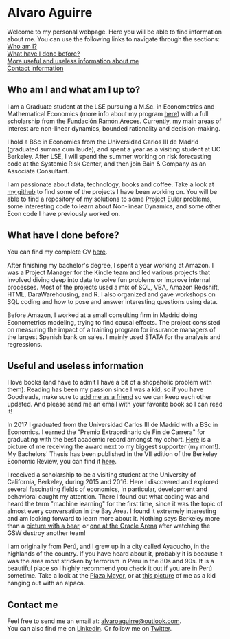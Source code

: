 # Alvaro Aguirre

Welcome to my personal webpage. Here you will be able to find information about me.
You can use the following links to navigate through the sections:  
[Who am I?](#who-am-i-and-what-am-i-up-to?) <br/>
[What have I done before?](#what-have-i-done-before?) <br/>
[More useful and useless information about me](#useful-and-useless-information) <br/>
[Contact information](#contact-me)


## Who am I and what am I up to?

I am a Graduate student at the LSE pursuing a M.Sc. in Econometrics and Mathematical Economics (more info about my program [here](http://www.lse.ac.uk/study-at-lse/Graduate/Degree-programmes-2019/MSc-Econometrics-and-Mathematical-Economics)) with a full scholarship from the [Fundación Ramón Areces](https://www.fundacionareces.es/fundacionareces/en/). Currently, my main areas of interest are non-linear dynamics, bounded rationality and decision-making.

I hold a BSc in Economics from the Universidad Carlos III de Madrid (graduated summa cum laude), and spent a year as a visiting student at UC Berkeley. After LSE, I will spend the summer working on risk forecasting code at the Systemic Risk Center, and then join Bain & Company as an Associate Consultant.

I am passionate about data, technology, books and coffee. Take a look at [my github](https://github.com/alvaroaguirre) to find some of the projects I have been working on. You will be able to find a repository of my solutions to some [Project Euler](https://projecteuler.net) problems, some interesting code to learn about Non-linear Dynamics, and some other Econ code I have previously worked on. 

## What have I done before?

You can find my complete CV [here](https://www.dropbox.com/s/9xs8m1rikbwz24m/CV_AlvaroAguirre.pdf?dl=0). 

After finishing my bachelor's degree, I spent a year working at Amazon. I was a Project Manager for the Kindle team and led various projects that involved diving deep into data to solve fun problems or improve internal processes. Most of the projects used a mix of SQL, VBA, Amazon Redshift, HTML, DaraWarehousing, and R. I also organized and gave workshops on SQL coding and how to pose and answer interesting questions using data. 

Before Amazon, I worked at a small consulting firm in Madrid doing Econometrics modeling, trying to find causal effects. The project consisted on measuring the impact of a training program for insurance managers of the largest Spanish bank on sales. I mainly used STATA for the analysis and regressions.


## Useful and useless information

I love books (and have to admit I have a bit of a shopaholic problem with them). Reading has been my passion since I was a kid, so if you have Goodreads, make sure to [add me as a friend](http://goodreads.com/alvaroaguirrem) so we can keep each other updated. And please send me an email with your favorite book so I can read it!

In 2017 I graduated from the Universidad Carlos III de Madrid with a BSc in Economics. I earned the "Premio Extraordinario de Fin de Carrera" for graduating with the best academic record amongst my cohort. [Here](https://www.dropbox.com/s/mguz894hexzxpkp/Premio-madre.jpg?dl=0) is a picture of me receiving the award next to my biggest supporter (my mom!). My Bachelors' Thesis has been published in the VII edition of the Berkeley Economic Review, you can find it [here](https://issuu.com/berkeleyeconreview/docs/berkeley_economic_review_volume_vii).

I received a scholarship to be a visiting student at the University of California, Berkeley, during 2015 and 2016. Here I discovered and explored several fascinating fields of economics, in particular, development and behavioral caught my attention. There I found out what coding was and heard the term "machine learning" for the first time, since it was the topic of almost every conversation in the Bay Area. I found it extremely interesting and am looking forward to learn more about it. 
Nothing says Berkeley more than a [picture with a bear](https://www.dropbox.com/s/s3ybj9ffmw2c8sb/Photo%2018-04-2016%2C%2008%2039%2025.jpg?dl=0), or [one at the Oracle Arena](https://www.dropbox.com/s/0od0d4nofx8gpvg/Photo%2003-11-2015%2C%2005%2056%2028.jpg?dl=0) after watching the GSW destroy another team!

I am originally from Perú, and I grew up in a city called Ayacucho, in the highlands of the country. If you have heard about it, probably it is because it was the area most stricken by terrorism in Peru in the 80s and 90s. It is a beautiful place so I highly recommend you check it out if you are in Perú sometime. Take a look at the [Plaza Mayor](https://img.elcomercio.pe/files/article_content_ec_fotos/uploads/2018/03/30/5abef95f528f5.jpeg), or at [this picture](https://www.dropbox.com/s/1wmu5a48879q9d5/Photo%2016-05-2017%2C%2000%2032%2054.jpg?dl=0) of me as a kid hanging out with an alpaca.

## Contact me

Feel free to send me an email at: <alvaroaguirre@outlook.com>.  
You can also find me on [LinkedIn](https://www.linkedin.com/in/alvaro-aguirre/).
Or follow me on [Twitter](https://twitter.com/alvaro_aguirrem).
